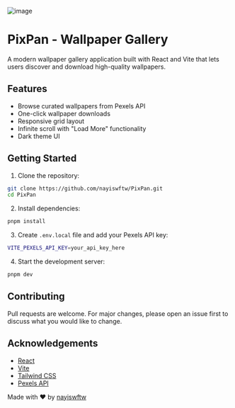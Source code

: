 ![image](https://github.com/user-attachments/assets/efb222e4-f54e-4416-aa1d-904523e922d3)
# PixPan - Wallpaper Gallery
A modern wallpaper gallery application built with React and Vite that lets users discover and download high-quality wallpapers.


## Features

- Browse curated wallpapers from Pexels API
- One-click wallpaper downloads
- Responsive grid layout
- Infinite scroll with "Load More" functionality
- Dark theme UI

## Getting Started

1. Clone the repository:
```sh
git clone https://github.com/nayiswftw/PixPan.git
cd PixPan
```

2. Install dependencies:
```sh
pnpm install
```

3. Create `.env.local` file and add your Pexels API key:
```sh
VITE_PEXELS_API_KEY=your_api_key_here
```

4. Start the development server:
```sh 
pnpm dev
```


## Contributing

Pull requests are welcome. For major changes, please open an issue first to discuss what you would like to change.


## Acknowledgements

- [React](https://reactjs.org/)
- [Vite](https://vitejs.dev/)
- [Tailwind CSS](https://tailwindcss.com/)
- [Pexels API](https://www.pexels.com/api/)


Made with ♥️ by [nayiswftw](https://github.com/nayiswftw)
